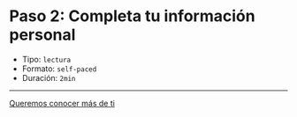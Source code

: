 # Paso 2: Completa tu información personal

* Tipo: `lectura`
* Formato: `self-paced`
* Duración: `2min`

***

[Queremos conocer más de ti](https://laboratoria.typeform.com/to/FKIuS1)
